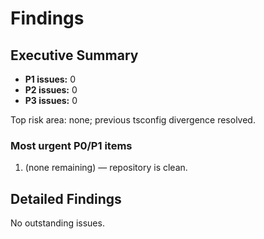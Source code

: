 # Findings

## Executive Summary
- **P1 issues:** 0
- **P2 issues:** 0
- **P3 issues:** 0

Top risk area: none; previous tsconfig divergence resolved.

### Most urgent P0/P1 items
1. (none remaining) — repository is clean.

## Detailed Findings
No outstanding issues.